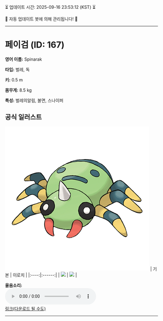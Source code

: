 
⏳ 업데이트 시간: 2025-09-16 23:53:12 (KST) ⏳

🤖 자동 업데이트 봇에 의해 관리됩니다! 🤖

---

# 페이검 (ID: 167)
**영어 이름:** Spinarak

**타입:** 벌레, 독

**키:** 0.5 m

**몸무게:** 8.5 kg

**특성:** 벌레의알림, 불면, 스나이퍼

## 공식 일러스트
![](https://raw.githubusercontent.com/PokeAPI/sprites/master/sprites/pokemon/other/official-artwork/167.png)
| 기본 | 이로치 |
|:----:|:------:|
| <img src="http://play.pokemonshowdown.com/sprites/ani/spinarak.gif" width="200"> | <img src="http://play.pokemonshowdown.com/sprites/ani-shiny/spinarak.gif" width="200"> |

**울음소리:**<br><audio controls src="https://raw.githubusercontent.com/PokeAPI/cries/main/cries/pokemon/latest/167.ogg"></audio><br> [링크(다운로드 될 수도)](https://raw.githubusercontent.com/PokeAPI/cries/main/cries/pokemon/latest/167.ogg)


---

